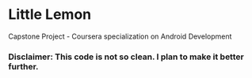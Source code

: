 # Little Lemon
Capstone Project - Coursera specialization on Android Development

### Disclaimer: This code is not so clean. I plan to make it better further.
